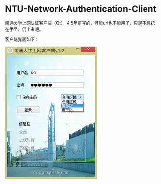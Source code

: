 # NTU-Network-Authentication-Client
南通大学上网认证客户端（Qt），4,5年前写的，可能url也不能用了，只是不想捂在手里，仍上来吧。

客户端界面如下：

![](ntu.png)

